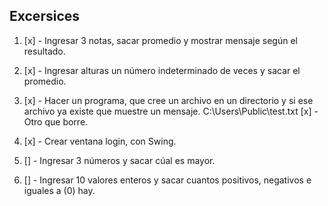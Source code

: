 ## Excersices

1. [x] - Ingresar 3 notas, sacar promedio y mostrar mensaje según el resultado.

2. [x] - Ingresar alturas un número indeterminado de veces y sacar el promedio.

3. [x] - Hacer un programa, que cree un archivo en un directorio y si ese archivo ya existe que muestre un mensaje. C:\\Users\\Public\\test.txt
   [x] - Otro que borre.

4. [x] - Crear ventana login, con Swing.

5. [] - Ingresar 3 números y sacar cúal es mayor.

6. [] - Ingresar 10 valores enteros y sacar cuantos positivos, negativos e iguales a (0) hay.
